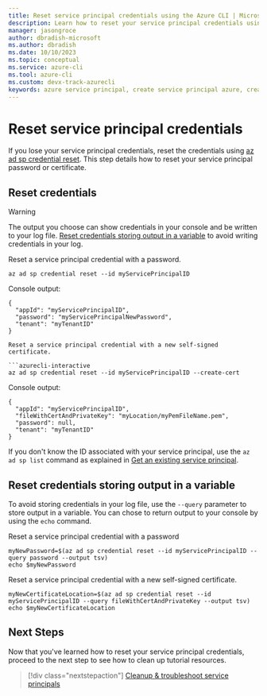 ```yaml
---
title: Reset service principal credentials using the Azure CLI | Microsoft Docs
description: Learn how to reset your service principal credentials using the Azure CLI.
manager: jasongroce
author: dbradish-microsoft
ms.author: dbradish
ms.date: 10/10/2023
ms.topic: conceptual
ms.service: azure-cli
ms.tool: azure-cli
ms.custom: devx-track-azurecli
keywords: azure service principal, create service principal azure, create service principal azure cli
---
```


# Reset service principal credentials

If you lose your service principal credentials, reset the credentials using [az ad sp credential reset](/cli/azure/ad/sp/credential#az-ad-sp-credential-reset). This step details how to reset your service principal password or certificate.

## Reset credentials

> [!WARNING]
> The output you choose can show credentials in your console and be written to your log file.
> [Reset credentials storing output in a variable](#reset-credentials-storing-output-in-a-variable) to avoid writing credentials in your log.

Reset a service principal credential with a password.

```azurecli-interactive
az ad sp credential reset --id myServicePrincipalID
```

Console output:

```output
{
  "appId": "myServicePrincipalID",
  "password": "myServicePrincipalNewPassword",
  "tenant": "myTenantID"
}

Reset a service principal credential with a new self-signed certificate.

```azurecli-interactive
az ad sp credential reset --id myServicePrincipalID --create-cert
```

Console output:

```output
{
  "appId": "myServicePrincipalID",
  "fileWithCertAndPrivateKey": "myLocation/myPemFileName.pem",
  "password": null,
  "tenant": "myTenantID"
}
```

If you don't know the ID associated with your service principal, use the `az ad sp list` command as explained in [Get an existing service principal](./azure-cli-sp-tutorial-4.md).

## Reset credentials storing output in a variable

To avoid storing credentials in your log file, use the `--query` parameter to store output in a variable.
You can chose to return output to your console by using the `echo` command.

Reset a service principal credential with a password

```azurecli-interactive
myNewPassword=$(az ad sp credential reset --id myServicePrincipalID --query password --output tsv)
echo $myNewPassword
```

Reset a service principal credential with a new self-signed certificate.

```azurecli-interactive
myNewCertificateLocation=$(az ad sp credential reset --id myServicePrincipalID --query fileWithCertAndPrivateKey --output tsv)
echo $myNewCertificateLocation
```

## Next Steps

Now that you've learned how to reset your service principal credentials, proceed to the next step to see how to clean up tutorial resources.

> [!div class="nextstepaction"]
> [Cleanup & troubleshoot service principals](./azure-cli-sp-tutorial-8.md)
